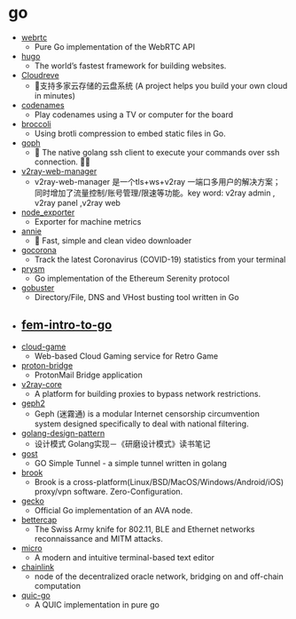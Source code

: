 # go
- [webrtc](https://github.com/pion/webrtc)
  - Pure Go implementation of the WebRTC API
- [hugo](https://github.com/gohugoio/hugo)
  - The world’s fastest framework for building websites.
- [Cloudreve](https://github.com/cloudreve/Cloudreve)
  - 🌈支持多家云存储的云盘系统 (A project helps you build your own cloud in minutes)
- [codenames](https://github.com/jbowens/codenames)
  - Play codenames using a TV or computer for the board
- [broccoli](https://github.com/aletheia-icu/broccoli)
  - Using brotli compression to embed static files in Go.
- [goph](https://github.com/melbahja/goph)
  - 🤘 The native golang ssh client to execute your commands over ssh connection. 🚀🚀
- [v2ray-web-manager](https://github.com/master-coder-ll/v2ray-web-manager)
  - v2ray-web-manager 是一个tls+ws+v2ray 一端口多用户的解决方案；同时增加了流量控制/账号管理/限速等功能。key word: v2ray admin , v2ray panel ,v2ray web
- [node_exporter](https://github.com/prometheus/node_exporter)
  - Exporter for machine metrics
- [annie](https://github.com/iawia002/annie)
  - 👾 Fast, simple and clean video downloader
- [gocorona](https://github.com/ayoisaiah/gocorona)
  - Track the latest Coronavirus (COVID-19) statistics from your terminal
- [prysm](https://github.com/prysmaticlabs/prysm)
  - Go implementation of the Ethereum Serenity protocol
- [gobuster](https://github.com/OJ/gobuster)
  - Directory/File, DNS and VHost busting tool written in Go
- [fem-intro-to-go](https://github.com/martensonbj/fem-intro-to-go)
  - 
- [cloud-game](https://github.com/giongto35/cloud-game)
  - Web-based Cloud Gaming service for Retro Game
- [proton-bridge](https://github.com/ProtonMail/proton-bridge)
  - ProtonMail Bridge application
- [v2ray-core](https://github.com/v2ray/v2ray-core)
  - A platform for building proxies to bypass network restrictions.
- [geph2](https://github.com/geph-official/geph2)
  - Geph (迷霧通) is a modular Internet censorship circumvention system designed specifically to deal with national filtering.
- [golang-design-pattern](https://github.com/senghoo/golang-design-pattern)
  - 设计模式 Golang实现－《研磨设计模式》读书笔记
- [gost](https://github.com/ginuerzh/gost)
  - GO Simple Tunnel - a simple tunnel written in golang
- [brook](https://github.com/txthinking/brook)
  - Brook is a cross-platform(Linux/BSD/MacOS/Windows/Android/iOS) proxy/vpn software. Zero-Configuration.
- [gecko](https://github.com/ava-labs/gecko)
  - Official Go implementation of an AVA node.
- [bettercap](https://github.com/bettercap/bettercap)
  - The Swiss Army knife for 802.11, BLE and Ethernet networks reconnaissance and MITM attacks.
- [micro](https://github.com/zyedidia/micro)
  - A modern and intuitive terminal-based text editor
- [chainlink](https://github.com/smartcontractkit/chainlink)
  - node of the decentralized oracle network, bridging on and off-chain computation
- [quic-go](https://github.com/lucas-clemente/quic-go)
  - A QUIC implementation in pure go
